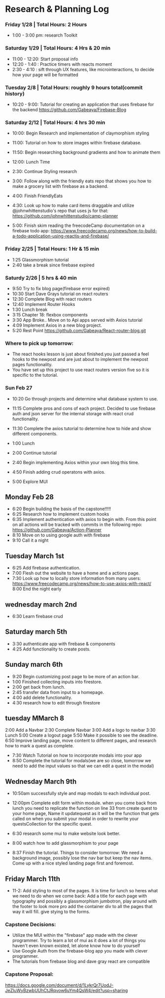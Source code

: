 # Research & Planning Log
### Friday 1/28 | Total Hours: 2 Hours
* 1:00 - 3:00 pm: research Toolkit 

### Saturday 1/29 | Total Hours: 4 Hrs & 20 min
* 11:00 - 12:20: Start proposal info
* 12:20 - 1:40 : Practice timers with reacts moment
* 2:30 - 4:10 : sift through UX features, like microinteractions, to decide how your page will be formatted

### Tuesday 2/8 | Total Hours: roughly 9 hours total(commit history)
* 10:20 - 9:00: Tutorial for creating an application that uses firebase for the backend https://github.com/Gabeaya/Firebase-Blog

### Saturday 2/12 | Total Hours: 4 hrs 30 min
* 10:00: Begin Research and implementation of claymorphism styling

* 11:00: Tutorial on how to store images within firebase database.
* 11:50: Begin researching background gradients and how to animate them
* 12:00: Lunch Time
* 2:30: Continue Styling research
* 3:00: Follow along with the friendly eats repo that shows you how to make a grocery list with firebase as a backend.
* 4:00: Finish FriendlyEats
* 4:30: Look up how to make card items draggable and utilize @johnwhittenstudio's repo that uses js for that: https://github.com/johnwhittenstudio/camp-planner
* 5:00: Finish skim reading the freecodeCamp documentation on a firebase todo app: https://www.freecodecamp.org/news/how-to-build-a-todo-application-using-reactjs-and-firebase/

### Friday 2/25 | Total Hours: 1 Hr & 15 min
* 1:25 Glassmorphism tutorial
* 2:40 take a break since firebase expired

### Saturdy 2/26 | 5 hrs & 40 min
* 9:50 Try to fix blog page(firebase error expired)
* 10:30 Start Dave Grays tutorial on react routers
* 12:30 Complete Blog with react routers
* 12:40 Implement Router Hooks
* 1:30 Lunch break
* 3:15 Chapter 18: flexbox components
* 3:30 App Broke.. Move on to Api apps served with Axios tutorial
* 4:09 Implement Axios in a new blog project.
* 5:20 Rest Point https://github.com/Gabeaya/React-router-blog.git


### Where to pick up tomorrow:
* The react hooks lesson is just about finished.you just passed a feel hooks to the newpost and are just about to implement the newpost pages functionality.
* You have set up this project to use react routers version five so it is specific to the tutorial.


### Sun Feb 27
* 10:20 Go through projects and determine what database system to use.
* 11:15 Complete pros and cons of each project. Decided to use firebase auth and json server for the internal storage with react crud functionality.

* 11:30 Complete the axios tutorial to determine how to hide and show different components.
* 1:00 Lunch

* 2:00 Continue tutorial

* 2:40 Begin implementing Axios within your own blog this time.

* 4:50 Finish adding crud operatons with axios.

* 5:00 Explore MUI 

## Monday Feb 28

* 6:20 Begin building the basis of the capstone!!!!!
* 6:25 Research how to implement custom hooks
* 6:35 Implement authentication with axios to begin with. From this point on all actions will be tracked with commits in the following repo:
https://github.com/Gabeaya/Action-Planner 
* 8:10 Move on to using google auth with firebase
* 9:10 Call it a night

## Tuesday March 1st 
* 6:25 Add firebase authentication.
* 7:00 Flesh out the website to have a home and a actions page.
* 7:30 Look up how to locally store information from many users: https://www.freecodecamp.org/news/how-to-use-axios-with-react/
8:00 End the night early
 

## wednesday march 2nd 
* 6:30 Learn firebase crud

## Saturday march 5th
* 3:30 authenticate app with firebase & components
* 4:25 Add functionality to create posts.

## Sunday march 6th
* 9:20 Begin customizing post page to be more of an action bar.
* 1:00 Finished collecting inputs into firestore.
* 2:00 get back from lunch.
* 2:45 transfer data from input to a homepage.
* 4:00 add delete functionality.
* 4:30 research how to edit through firestore
## tuesday MMarch 8
2:00 Add a Navbar
2:30 Complete Navbar
3:00 Add a logo to navbar
3:30 Lunch
5:00 Create a logout page
5:50 Make it possible to see the deadline.
6:50 Improve landing page, move content to different pages, and research how to mark a quest as complete.
* 7:30 Watch Tutorial on how to incorporate modals into your app
* 8:50 Complete the tutorial for modals(we are so close, tomorrow we need to add the input values so that we can edit a quest in the modal)

## Wednesday March 9th
* 10:50am successfully style and map modals to each individual post.
* 12:00pm Complete edit form within module. when you come back from lunch you need to replicate the function on line 33 from create quest to your home page, Name it updatequest as it will be the function that gets called on when you submit your modal in order to rewrite your questsCollection for the specific quest.
* 6:30 research some mui to make website look better.

* 8:00 watch how to add glassmorphism to your page
 

* 8:37 Finish the tutorial. Things to consider tomorrow: We need a background image, possibly lose the nav bar but keep the nav items. Come up with a nice styled landing page first and foremost.

## Friday March 11th
* 11-2: Add styling to most of the pages. It is time for lunch so heres what we need to do when we come back:
Add a title for each page with typography and possibly a glassmorphism jumbotron,
play around with the footer to look more pro
add the container div to all the pages that way it will fill.
give stying to the forms.




### Capstone Decisions:
* Utilize the MUI within the "firebase" app made with the clever programmer. Try to learn a lot of mui as it does a lot of things you haven't even known existed, let alone know how to do yourself
* Use Google Auth from the firebase-blog app you made with clever programmer.
* The tutorials from firebase blog and dave gray react are compatible


### Capstone Proposal:
https://docs.google.com/document/d/1LykrQr7UodJ-JeZIuWyBzwbUUhCtJRqvow6uYm4QsW4/edit?usp=sharing
